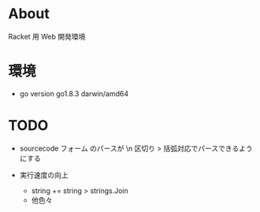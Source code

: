 # About

Racket 用 Web 開発環境

# 環境

- go version go1.8.3 darwin/amd64

# TODO

- sourcecode フォーム のパースが \n 区切り > 括弧対応でパースできるようにする

- 実行速度の向上
  - string += string > strings.Join
  - 他色々
